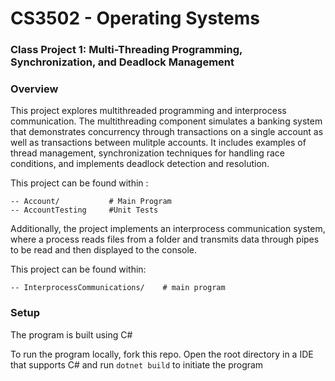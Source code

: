 # CS3502 - Operating Systems 

### Class Project 1: Multi-Threading Programming, Synchronization, and Deadlock Management

### Overview
This project explores multithreaded programming and interprocess communication. The multithreading component simulates a banking system that demonstrates concurrency through transactions on a single account as well as transactions between mulitple accounts. It includes examples of thread management, synchronization techniques for handling race conditions, and implements deadlock detection and resolution.


This project can be found within :
```
-- Account/           # Main Program
-- AccountTesting     #Unit Tests
```
Additionally, the project implements an interprocess communication system, where a process reads files from a folder and transmits data through pipes to be read and then displayed to the console.

This project can be found within: 
```
-- InterprocessCommunications/    # main program
```

### Setup
The program is built using C#

To run the program locally, fork this repo. Open the root directory in a IDE that supports C# and run ```dotnet build``` to initiate the program
